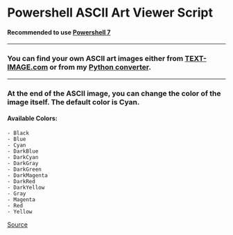 # Powershell ASCII Art Viewer Script
#### Recommended to use [Powershell 7](https://github.com/PowerShell/PowerShell#get-powershell)
---

### You can find your own ASCII art images either from [TEXT-IMAGE.com](https://www.text-image.com/convert/ascii.html) or from my [Python converter](https://github.com/peyton-brown/ASCII-Art-Generator).

---

### At the end of the ASCII image, you can change the color of the image itself. The default color is Cyan.
#### Available Colors:
    - Black
    - Blue
    - Cyan
    - DarkBlue
    - DarkCyan
    - DarkGray
    - DarkGreen
    - DarkMagenta
    - DarkRed
    - DarkYellow
    - Gray
    - Magenta
    - Red
    - Yellow

[Source](https://davespowershellblog.wordpress.com/2017/02/11/slow-crawl-text-just-for-fun/)

